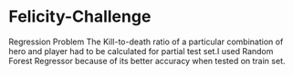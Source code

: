 # Felicity-Challenge
Regression Problem
The Kill-to-death ratio of a particular combination of hero and player had to be calculated for partial test set.I used Random Forest Regressor because of its better accuracy when tested on train set.
